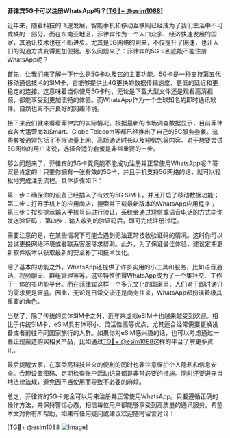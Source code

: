 **菲律宾5G卡可以注册WhatsApp吗？[[TG💪+ @esim1088](https://t.me/s/esim1088)]**

近年来，随着科技的飞速发展，智能手机和移动互联网已经成为了我们生活中不可或缺的一部分。而在东南亚地区，菲律宾作为一个人口众多、经济快速发展的国家，其通讯技术也在不断进步。尤其是5G网络的到来，不仅提升了网速，也让人们的沟通方式变得更加便捷。那么问题来了：菲律宾的5G卡到底能不能注册WhatsApp呢？

首先，让我们来了解一下什么是5G卡以及它的主要功能。5G卡是一种支持第五代移动通信技术的SIM卡，它能够提供比4G更快的数据传输速度、更低的延迟和更稳定的连接。这意味着当你使用5G卡时，无论是下载大型文件还是观看高清视频，都能享受到更加流畅的体验。而WhatsApp作为一个全球知名的即时通讯软件，自然也离不开良好的网络环境。

接下来我们就来看看菲律宾的实际情况。根据最新的市场调查数据显示，目前菲律宾各大运营商如Smart、Globe Telecom等都已经推出了自己的5G服务套餐。这些套餐通常包括了不限流量上网、高额通话时长以及短信包等内容。对于想要尝试5G网络的用户来说，选择合适的套餐是非常重要的一步。

那么问题来了，菲律宾的5G卡究竟能不能成功注册并正常使用WhatsApp呢？答案是肯定的！只要你拥有一张有效的5G卡，并且手机支持5G网络的话，就可以轻松地完成注册流程。具体步骤如下：

第一步：确保你的设备已经插入了有效的5G SIM卡，并且开启了移动数据功能；
第二步：打开手机上的应用商店，搜索并下载最新版本的WhatsApp应用程序；
第三步：按照提示输入手机号码进行验证，系统会通过短信或语音电话的方式向你发送验证码；
第四步：输入收到的验证码后，即可完成注册过程。

需要注意的是，在某些情况下可能会遇到无法正常接收验证码的情况。这时你可以尝试更换网络环境或者联系客服寻求帮助。此外，为了保证最佳体验，建议定期更新软件版本以获取最新的安全补丁和技术优化。

除了基本的功能之外，WhatsApp还提供了许多实用的小工具和服务，比如语音通话、视频聊天、群组管理等等。这些特性使得WhatsApp成为了一个集社交、工作于一体的多功能平台。而在菲律宾这样一个多元文化的国家里，人们对于即时通讯的需求更是旺盛。因此，无论是日常交流还是商务往来，WhatsApp都扮演着极其重要的角色。

当然了，除了传统的实体SIM卡之外，近年来虚拟eSIM卡也越来越受到欢迎。相比于传统SIM卡，eSIM具有体积小、灵活性高等优点，尤其适合经常需要更换设备或者前往不同国家旅行的人群。如果你对eSIM感兴趣的话，也可以考虑通过一些正规渠道购买相关产品，比如通过[TG💪+ @esim1088](https://t.me/s/esim1088)这样的平台了解更多资讯。

最后提醒大家，在享受高科技带来的便利的同时也要注意保护个人隐私和信息安全。合理设置密码、定期检查账户活动记录都是非常必要的措施。同时还要遵守当地法律法规，避免因不当使用而导致不必要的麻烦。

总之，菲律宾的5G卡完全可以用来注册并正常使用WhatsApp。只要遵循正确的操作方法，并保持警惕心态，相信每位用户都能够享受到高质量的通讯服务。希望本文对你有所帮助，如果有任何疑问或建议欢迎随时留言讨论！

[[TG💪+ @esim1088](https://t.me/s/esim1088) ![Image](https://i.postimg.cc/4NQfJmqS/Snipaste-2025-05-13-00-14-12.png)]